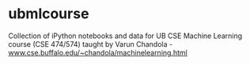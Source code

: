 ubmlcourse
==========

Collection of iPython notebooks and data for UB CSE Machine Learning course (CSE 474/574) taught by Varun Chandola - www.cse.buffalo.edu/~chandola/machinelearning.html
